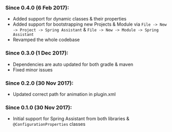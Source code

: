### Since 0.4.0 (6 Feb 2017):

  - Added support for dynamic classes & their properties
  - Added support for bootstrapping new Projects & Module via `File -> New -> Project -> Spring Assistant` & `File -> New -> Module -> Spring Assistant`
  - Revamped the whole codebase

### Since 0.3.0 (1 Dec 2017):

  - Dependencies are auto updated for both gradle & maven
  - Fixed minor issues

### Since 0.2.0 (30 Nov 2017):

  - Updated correct path for animation in plugin.xml

### Since 0.1.0 (30 Nov 2017):
  
  - Initial support for Spring Assistant from both libraries & `@ConfigurationProperties` classes
